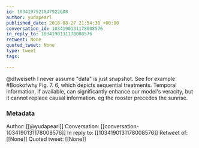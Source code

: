 ```yaml
---
id: 1034197521847922688
author: yudapearl
published_date: 2018-08-27 21:54:38 +00:00
conversation_id: 1034190131178008576
in_reply_to: 1034190131178008576
retweet: None
quoted_tweet: None
type: tweet
tags:

---
```


@dtweiseth I never assume "data" is just snapshot. See for example #Bookofwhy Fig. 7. 6, which depicts sequential treatments. Temporal information, if available, can significantly enhance our model's veracity, but it cannot replace causal information. eg the rooster precedes the sunrise.

### Metadata

Author: [[@yudapearl]]
Conversation: [[conversation-1034190131178008576]]
In reply to: [[1034190131178008576]]
Retweet of: [[None]]
Quoted tweet: [[None]]
